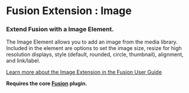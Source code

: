 # Fusion Extension : Image

### Extend Fusion with a Image Element.

The Image Element allows you to add an image from the media library. Included in the element are options to set the image size, resize for high resolution displays, style (default, rounded, circle, thumbnail), alignment, and link/label.

[Learn more about the Image Extension in the Fusion User Guide](https://agencydominion.zendesk.com/hc/en-us/articles/220434387-Image)

**Requires the core [Fusion](https://wordpress.org/plugins/fusion/) plugin.**